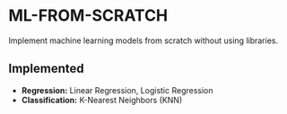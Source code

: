 # ML-FROM-SCRATCH  
Implement machine learning models from scratch without using libraries.

## Implemented  
- **Regression:** Linear Regression, Logistic Regression  
- **Classification:** K-Nearest Neighbors (KNN)
